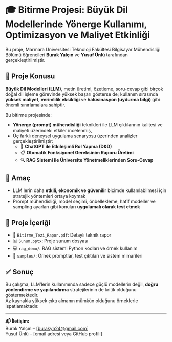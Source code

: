 # 🎓 Bitirme Projesi: Büyük Dil Modellerinde Yönerge Kullanımı, Optimizasyon ve Maliyet Etkinliği

Bu proje, Marmara Üniversitesi Teknoloji Fakültesi Bilgisayar Mühendisliği Bölümü öğrencileri **Burak Yalçın** ve **Yusuf Ünlü** tarafından gerçekleştirilmiştir.

## 📌 Proje Konusu

**Büyük Dil Modelleri (LLM)**, metin üretimi, özetleme, soru-cevap gibi birçok doğal dil işleme görevinde yüksek başarı gösterse de; kullanım sırasında **yüksek maliyet**, **verimlilik eksikliği** ve **halüsinasyon (uydurma bilgi)** gibi önemli sınırlamalara sahiptir.

Bu bitirme projesinde:
- **Yönerge (prompt) mühendisliği** teknikleri ile LLM çıktılarının kalitesi ve maliyeti üzerindeki etkiler incelenmiş,
- Üç farklı deneysel uygulama senaryosu üzerinden analizler gerçekleştirilmiştir:
  - 🎲 **ChatGPT ile Etkileşimli Rol Yapma (D&D)**
  - 📋 **Otomatik Fonksiyonel Gereksinim Raporu Üretimi**
  - 🔍 **RAG Sistemi ile Üniversite Yönetmeliklerinden Soru-Cevap**

## 🎯 Amaç

- LLM'lerin daha **etkili, ekonomik ve güvenilir** biçimde kullanılabilmesi için stratejik yöntemleri ortaya koymak
- Prompt mühendisliği, model seçimi, önbellekleme, hafif modeller ve sampling ayarları gibi konuları **uygulamalı olarak test etmek**

## 📂 Proje İçeriği

- 📄 `Bitirme_Tezi_Rapor.pdf`: Detaylı teknik rapor  
- 📊 `Sunum.pptx`: Proje sunum dosyası  
- 💻 `rag_demo/`: RAG sistemi Python kodları ve örnek kullanım  
- 📁 `samples/`: Örnek promptlar, test çıktıları ve sistem mimarileri  

## ✅ Sonuç

Bu çalışma, LLM’lerin kullanımında sadece güçlü modellerin değil, **doğru yönlendirme ve yapılandırma** stratejilerinin de kritik olduğunu göstermektedir.  
Az kaynakla yüksek çıktı almanın mümkün olduğunu örneklerle ispatlamaktadır.

---

**📬 İletişim:**  
Burak Yalçın – [burakyn24@gmail.com]  
Yusuf Ünlü – [email adresi veya GitHub profili]

